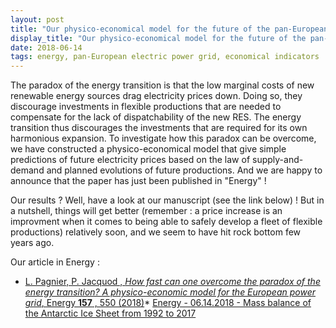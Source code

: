 ```yaml
---
layout: post
title: "Our physico-economical model for the future of the pan-European electric sector"
display_title: "Our physico-economical model for the future of the pan-European electric sector"
date: 2018-06-14
tags: energy, pan-European electric power grid, economical indicators
---
```


The paradox of the energy transition is that the low marginal costs of new renewable energy sources drag electricity prices down. Doing so, they discourage investments in flexible productions that are needed to compensate for the lack of dispatchability of the new RES. The energy transition thus discourages the investments that are required for its own harmonious expansion. To investigate how this paradox can be overcome, we have constructed a physico-economical model that give simple predictions of future electricity prices based on the law of supply-and-demand and planned evolutions of future productions. And we are happy to announce that the paper has just been published in "Energy" ! 

Our results ? Well, have a look at our manuscript (see the link below) ! But in a nutshell, things will get better (remember : a price increase is an improvment when it comes to being able to safely develop a fleet of flexible productions) relatively soon, and we seem to have hit rock bottom few years ago.

Our article in Energy :
* [L. Pagnier, P. Jacquod , *How fast can one overcome the paradox of the energy transition? A
physico-economic model for the European power grid*, Energy **157** , 550 (2018)](https://github.com/GeeeHesso/Perpetuation/tree/master/2018/Papers/Energy)*  [Energy - 06.14.2018 - Mass balance of the Antarctic Ice Sheet from 1992 to 2017](https://www.nature.com/articles/s41586-018-0179-ywww.nytimes.com/interactive/2018/03/23/climate/arctic-ice-maximum.html)